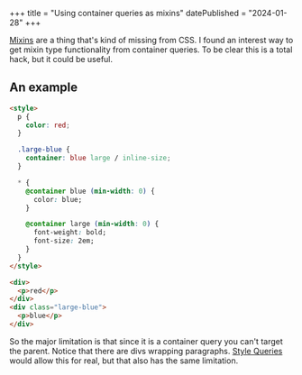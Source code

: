 +++
title = "Using container queries as mixins"
datePublished = "2024-01-28"
+++

[Mixins](https://sass-lang.com/documentation/at-rules/mixin/) are a thing that's
kind of missing from CSS. I found an interest way to get mixin type
functionality from container queries. To be clear this is a total hack, but it
could be useful.

## An example

```html
<style>
  p {
    color: red;
  }

  .large-blue {
    container: blue large / inline-size;
  }

  * {
    @container blue (min-width: 0) {
      color: blue;
    }

    @container large (min-width: 0) {
      font-weight: bold;
      font-size: 2em;
    }
  }
</style>

<div>
  <p>red</p>
</div>
<div class="large-blue">
  <p>blue</p>
</div>
```

So the major limitation is that since it is a container query you can't target
the parent. Notice that there are divs wrapping paragraphs.
[Style Queries](https://developer.chrome.com/docs/css-ui/style-queries) would
allow this for real, but that also has the same limitation.
